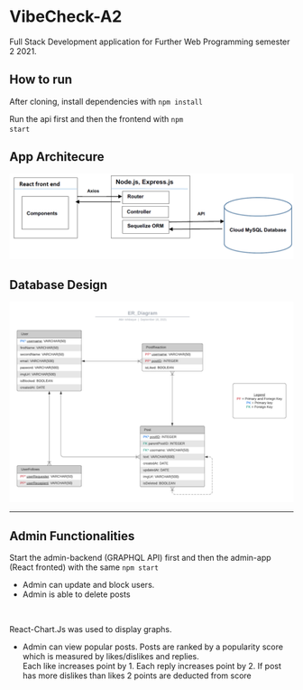 # VibeCheck-A2
Full Stack Development application for Further Web Programming semester 2 2021.

## How to run
After cloning, install dependencies with
<code>npm install</code>

Run the api first and then the frontend with 
<code>npm start</code>

## App Architecure
![](architecture.PNG)


## Database Design
![](ER_Diagram.png)

<hr>

## Admin Functionalities
Start the admin-backend (GRAPHQL API) first and then the admin-app (React fronted) with the same 
<code>npm start</code>

<ul>
<li>Admin can update and block users.</li>
<li>Admin is able to delete posts</li>
</ul>
<br>

React-Chart.Js was used to display graphs.
<ul>
<li>Admin can view popular posts. Posts are ranked by a popularity score which is measured by likes/dislikes and replies. <br>Each like increases point by 1. Each reply increases point by 2. If post has more dislikes than likes 2 points are deducted from score</li>
</ul>

